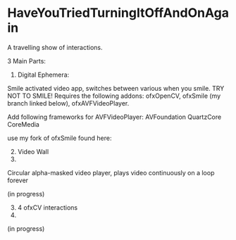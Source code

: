 # HaveYouTriedTurningItOffAndOnAgain
A travelling show of interactions.

3 Main Parts:

1. Digital Ephemera:

Smile activated video app, switches between various when you smile. TRY NOT TO SMILE!
Requires the following addons: ofxOpenCV, ofxSmile (my branch linked below), ofxAVFVideoPlayer.

Add following frameworks for AVFVideoPlayer:
AVFoundation
QuartzCore
CoreMedia

use my fork of ofxSmile found here:

2. Video Wall
3. 
Circular alpha-masked video player, plays video continuously on a loop forever

(in progress)

3. 4 ofxCV interactions
4. 
(in progress)
